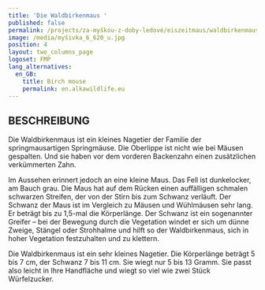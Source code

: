 ```yaml
---
title: 'Die Waldbirkenmaus '
published: false
permalink: /projects/za-myškou-z-doby-ledové/eiszeitmaus/waldbirkenmaus
image: /media/myšivka_6_620_u.jpg
position: 4
layout: two_columns_page
logoset: FMP
lang_alternatives:
  en_GB:
    title: Birch mouse
    permalink: en.alkawildlife.eu
---
```

## BESCHREIBUNG

Die Waldbirkenmaus ist ein kleines Nagetier der Familie der springmausartigen Springmäuse. Die Oberlippe ist nicht wie bei Mäusen gespalten. Und sie haben vor dem vorderen Backenzahn einen zusätzlichen verkümmerten Zahn.

Im Aussehen erinnert jedoch an eine kleine Maus. Das Fell ist dunkelocker, am Bauch grau. Die Maus hat auf dem Rücken einen auffälligen schmalen schwarzen Streifen, der von der Stirn bis zum Schwanz verläuft. Der Schwanz der Maus ist im Vergleich zu Mäusen und Wühlmäusen sehr lang. Er beträgt bis zu 1,5-mal die Körperlänge. Der Schwanz ist ein sogenannter Greifer – bei der Bewegung durch die Vegetation windet er sich um dünne Zweige, Stängel oder Strohhalme und hilft so der Waldbirkenmaus, sich in hoher Vegetation festzuhalten und zu klettern.

Die Waldbirkenmaus ist ein sehr kleines Nagetier. Die Körperlänge beträgt 5 bis 7 cm, der Schwanz 7 bis 11 cm. Sie wiegt nur 5 bis 13 Gramm. Sie passt also leicht in Ihre Handfläche und wiegt so viel wie zwei Stück Würfelzucker.
